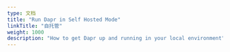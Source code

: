```yaml
---
type: 文档
title: "Run Dapr in Self Hosted Mode"
linkTitle: "自托管"
weight: 1000
description: "How to get Dapr up and running in your local environment"
---
```


